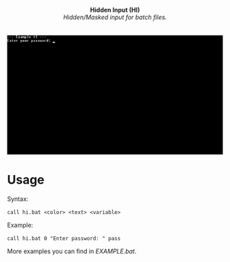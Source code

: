 <p align="center">
	<b>Hidden Input (HI)</b>
	<br>
	<i>Hidden/Masked input for batch files.</i>
	<br><br><br>
	<img alt="screenshot" src="media/screenshot.gif">
</p>

# Usage
Syntax:

```batchfile
call hi.bat <color> <text> <variable>
```
  
Example:

```batchfile
call hi.bat 0 "Enter password: " pass
```

More examples you can find in *EXAMPLE.bat*.
